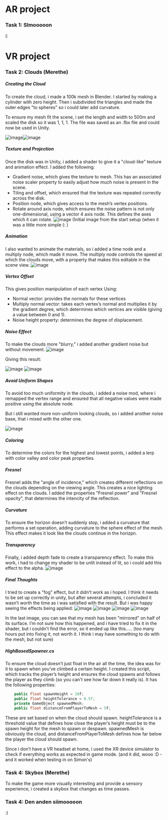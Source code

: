 # AR project
### Task 1: SImooooon
(:

# VR project
### Task 2: Clouds (Merethe)
##### Creating the Cloud
To create the cloud, i made a 100k mesh in Blender. I started by making a cylinder with zero height. Then i subdivided the triangles and made the outer edges "to spheres" so i could later add curvature.

To ensure my mesh fit the scene, i set the length and width to 500m and scaled the disk so it was 1, 1, 1. The file was saved as an .fbx file and could now be used in Unity.

![image](https://github.com/user-attachments/assets/0d7f3aef-0149-491c-b9f1-5599dc88390f)![image](https://github.com/user-attachments/assets/67484868-b960-4f37-a851-0cce416d2724)

##### Texture and Projection
Once the disk was in Unity, i added a shader to give it a "cloud-like" texture and animation effect. I added the following:

* Gradient noise, which gives the texture to mesh. This has an associated noise scaler property to easily adjust how much noise is present in the scene.
* Tiling and offset, which ensured that the texture was repeated correctly across the disk.
* Position node, which gives access to the mesh’s vertex positions.
* Rotate around axis node, which ensures the noise pattern is not only one-dimensional, using a vector 4 axis node. This defines the axes which it can rotate.
![image](https://github.com/user-attachments/assets/6777a0d4-eead-4be4-ac4d-d3de09820c75)
(Initial image from the start setup (when it was a little more simple (: )

##### Animation
I also wanted to animate the materials, so i added a time node and a multiply node, which made it move. The multiply node controls the speed at which the clouds move, with a property that makes this editable in the scene view.
![image](https://github.com/user-attachments/assets/8368e433-b330-48bd-861b-ff709116ae77)

##### Vertex Offset
This gives position manipulation of each vertex
Using:
* Normal vector: provides the normals for these vertices
* Multiply normal vector: takes each vertex’s normal and multiplies it by the gradient degree, which determines which vertices are visible (giving a value between 0 and 1).
* Noise height property: determines the degree of displacement.

##### Noise Effect
To make the clouds more "blurry," i added another gradient noise but without movement.
![image](https://github.com/user-attachments/assets/c3af4bac-0a65-4fd6-8f11-51608e6a227f)

Giving this result:

![image](https://github.com/user-attachments/assets/91f1848a-4c51-4a45-964f-ae4c77410de0)
![image](https://github.com/user-attachments/assets/6e077b07-95ba-4bab-9a63-a2669514a3d3)


##### Avoid Uniform Shapes
To avoid too much uniformity in the clouds, i added a noise mod, where i remapped the vertex range and ensured that all negative values were made positive using the absolute node.

But i still wanted more non-uniform looking clouds, so i added another noise base, that i mixed with the other one.

![image](https://github.com/user-attachments/assets/ee139149-b742-4359-a901-831f89130a4c)

##### Coloring
To determine the colors for the highest and lowest points, i added a lerp with color valley and color peak properties.

##### Fresnel
Fresnel adds the "angle of incidence," which creates different reflections on the clouds depending on the viewing angle. This creates a nice lighting effect on the clouds. I added the properties "Fresnel power" and "Fresnel opacity", that determines the intencity of the reflection.

##### Curvature
To ensure the horizon doesn’t suddenly stop, i added a curvature that performs a set operation, adding curvature to the sphere effect of the mesh. This effect makes it look like the clouds continue in the horizpn.

##### Transparency
Finally, i added depth fade to create a transparency effect.
To make this work, i had to change my shader to be unlit instead of lit, so i could add this effect to the alpha.
![image](https://github.com/user-attachments/assets/4dc88831-5c9a-4946-b80b-fb68f6800826)

##### Final Thoughts
I tried to create a "fog" effect, but it didn’t work as i hoped. I think it needs to be set up correctly in unity, but after several attempts, i concluded it wasn’t worth the time as i was satisfied with the result.
But i was happy seeing the effects being applied:
![image](https://github.com/user-attachments/assets/94994a8d-000e-4290-b4ea-05b4c11b641d)
![image](https://github.com/user-attachments/assets/5b3597c9-c056-4f53-b4a4-4767b93cf0c0)
![image](https://github.com/user-attachments/assets/89453c48-2d42-4629-a826-e27d22529229)
![image](https://github.com/user-attachments/assets/8f25f57c-f597-42ff-aa6f-ac15a30bfc93)

In the last image, you can see that my mesh has been "mirrored" on half of its surface. I’m not sure how this happened, and i have tried to fix it in the shader, but i couldn't find the error, so it ended up like this..... (too many hours put into fixing it, not worth it. I think i may have something to do with the mesh, but not sure)

##### HighBasedSpawner.cs
To ensure the cloud doesn’t just float in the air all the time, the idea was for it to spawn when you’ve climbed a certain height. I created this script, which tracks the player’s height and ensures the cloud spawns and follows the player as they climb (so you can't see how far down it really is).
It has the following properties:

```csharp
    public float spawnHeight = 10f;
    public float heightTolerance = 0.5f;
    private GameObject spawnedMesh;
    public float distanceFromPlayerToMesh = 5f;
```
These are set based on when the cloud should spawn. heightTolerance is a threshold value that defines how close the player’s height must be to the spawn height for the mesh to spawn or despawn.
spawnedMesh is obviously the cloud, and distanceFromPlayerToMesh defines how far below the player the cloud should spawn.

Since i don’t have a VR headset at home, i used the XR device simulator to check if everything works as expected in game mode. (and it did, wooo :D - and it worked when testing in on Simon's)


### Task 4: Skybox (Merethe)
To make the game more visually interesting and provide a sensory experience, i created a skybox that changes as time passes.

### Task 4: Den anden siimooooon
:)
